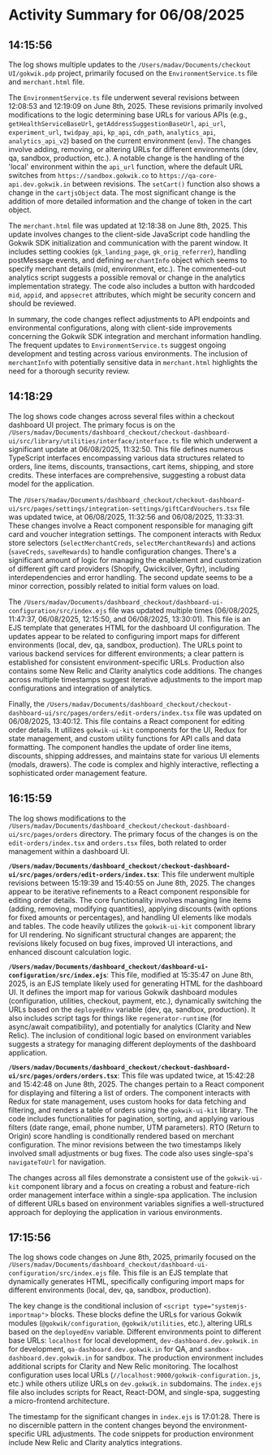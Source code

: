 # Activity Summary for 06/08/2025

## 14:15:56
The log shows multiple updates to the `/Users/madav/Documents/checkout UI/gokwik.pdp` project, primarily focused on the `EnvironmentService.ts` file and `merchant.html` file.

The `EnvironmentService.ts` file underwent several revisions between 12:08:53 and 12:19:09 on June 8th, 2025.  These revisions primarily involved modifications to the logic determining base URLs for various APIs (e.g., `getHealthServiceBaseUrl`, `getAddressSuggestionBaseUrl`, `api_url`, `experiment_url`, `twidpay_api`, `kp_api`, `cdn_path`, `analytics_api`, `analytics_api_v2`) based on the current environment (`env`).  The changes involve adding, removing, or altering URLs for different environments (dev, qa, sandbox, production, etc.).  A notable change is the handling of the 'local' environment within the `api_url` function, where the default URL switches from `https://sandbox.gokwik.co` to  `https://qa-core-api.dev.gokwik.in` between revisions. The `setCart()` function also shows a change in the `cartjsObject` data.  The most significant change is the addition of more detailed information and the change of token in the cart object.


The `merchant.html` file was updated at 12:18:38 on June 8th, 2025. This update involves changes to the client-side JavaScript code handling the Gokwik SDK initialization and communication with the parent window.  It includes setting cookies (`gk_landing_page`, `gk_orig_referrer`), handling postMessage events,  and defining  `merchantInfo` object which seems to specify merchant details (mid, environment, etc.). The commented-out analytics script suggests a possible removal or change in the analytics implementation strategy.  The code also includes a button with hardcoded `mid`, `appid`, and `appsecret` attributes, which might be security concern and should be reviewed.

In summary, the code changes reflect adjustments to API endpoints and environmental configurations, along with client-side improvements concerning the Gokwik SDK integration and  merchant information handling.  The frequent updates to `EnvironmentService.ts` suggest ongoing development and testing across various environments.  The inclusion of `merchantInfo` with potentially sensitive data in `merchant.html` highlights the need for a thorough security review.


## 14:18:29
The log shows code changes across several files within a checkout dashboard UI project.  The primary focus is on the `/Users/madav/Documents/dashboard_checkout/checkout-dashboard-ui/src/library/utilities/interface/interface.ts` file which underwent a significant update at 06/08/2025, 11:32:50.  This file defines numerous TypeScript interfaces encompassing various data structures related to orders, line items, discounts, transactions, cart items, shipping, and store credits. These interfaces are comprehensive, suggesting a robust data model for the application.

The `/Users/madav/Documents/dashboard_checkout/checkout-dashboard-ui/src/pages/settings/integration-settings/giftCardVouchers.tsx` file was updated twice, at 06/08/2025, 11:32:56 and 06/08/2025, 11:33:31. These changes involve a React component responsible for managing gift card and voucher integration settings. The component interacts with Redux store selectors (`selectMerchantCreds`, `selectMerchantRewards`) and actions (`saveCreds`, `saveRewards`) to handle configuration changes. There's a significant amount of logic for managing the enablement and customization of different gift card providers (Shopify, Qwickcilver, Gyftr), including interdependencies and error handling. The second update seems to be a minor correction, possibly related to initial form values on load.

The `/Users/madav/Documents/dashboard_checkout/dashboard-ui-configuration/src/index.ejs` file was updated multiple times (06/08/2025, 11:47:37, 06/08/2025, 12:15:50, and 06/08/2025, 13:30:01). This file is an EJS template that generates HTML for the dashboard UI configuration. The updates appear to be related to configuring import maps for different environments (local, dev, qa, sandbox, production).  The URLs point to various backend services for different environments; a clear pattern is established for consistent environment-specific URLs.  Production also contains some New Relic and Clarity analytics code additions.  The changes across multiple timestamps suggest iterative adjustments to the import map configurations and integration of analytics.

Finally, the `/Users/madav/Documents/dashboard_checkout/checkout-dashboard-ui/src/pages/orders/edit-orders/index.tsx` file was updated on 06/08/2025, 13:40:12. This file contains a React component for editing order details. It utilizes `gokwik-ui-kit` components for the UI, Redux for state management, and custom utility functions for API calls and data formatting.  The component handles the update of order line items, discounts, shipping addresses, and maintains state for various UI elements (modals, drawers).  The code is complex and highly interactive, reflecting a sophisticated order management feature.


## 16:15:59
The log shows modifications to the `/Users/madav/Documents/dashboard_checkout/checkout-dashboard-ui/src/pages/orders` directory.  The primary focus of the changes is on the `edit-orders/index.tsx` and `orders.tsx` files, both related to order management within a dashboard UI.

**`/Users/madav/Documents/dashboard_checkout/checkout-dashboard-ui/src/pages/orders/edit-orders/index.tsx`**: This file underwent multiple revisions between 15:19:39 and 15:40:55 on June 8th, 2025.  The changes appear to be iterative refinements to a React component responsible for editing order details. The core functionality involves managing line items (adding, removing, modifying quantities), applying discounts (with options for fixed amounts or percentages), and handling UI elements like modals and tables.  The code heavily utilizes the `gokwik-ui-kit` component library for UI rendering.  No significant structural changes are apparent; the revisions likely focused on bug fixes, improved UI interactions, and enhanced discount calculation logic.

**`/Users/madav/Documents/dashboard_checkout/dashboard-ui-configuration/src/index.ejs`**: This file, modified at 15:35:47 on June 8th, 2025, is an EJS template likely used for generating HTML for the dashboard UI.  It defines the import map for various Gokwik dashboard modules (configuration, utilities, checkout, payment, etc.), dynamically switching the URLs based on the `deployedEnv` variable (dev, qa, sandbox, production).  It also includes script tags for things like `regenerator-runtime` (for async/await compatibility), and potentially for analytics (Clarity and New Relic).  The inclusion of conditional logic based on environment variables suggests a strategy for managing different deployments of the dashboard application.

**`/Users/madav/Documents/dashboard_checkout/checkout-dashboard-ui/src/pages/orders/orders.tsx`**: This file was updated twice, at 15:42:28 and 15:42:48 on June 8th, 2025.  The changes pertain to a React component for displaying and filtering a list of orders. The component interacts with Redux for state management, uses custom hooks for data fetching and filtering,  and renders a table of orders using the `gokwik-ui-kit` library.  The code includes functionalities for pagination, sorting, and applying various filters (date range, email, phone number, UTM parameters).  RTO (Return to Origin) score handling is conditionally rendered based on merchant configuration. The minor revisions between the two timestamps likely involved small adjustments or bug fixes.  The code also uses single-spa's `navigateToUrl` for navigation.


The changes across all files demonstrate a consistent use of the `gokwik-ui-kit` component library and a focus on creating a robust and feature-rich order management interface within a single-spa application.  The inclusion of different URLs based on environment variables signifies a well-structured approach for deploying the application in various environments.


## 17:15:56
The log shows code changes on June 8th, 2025, primarily focused on the `/Users/madav/Documents/dashboard_checkout/dashboard-ui-configuration/src/index.ejs` file.  This file is an EJS template that dynamically generates HTML, specifically configuring import maps for different environments (local, dev, qa, sandbox, production).

The key change is the conditional inclusion of  `<script type="systemjs-importmap">` blocks. These blocks define the URLs for various Gokwik modules (`@gokwik/configuration`, `@gokwik/utilities`, etc.), altering URLs based on the `deployedEnv` variable.  Different environments point to different base URLs: `localhost` for local development, `dev-dashboard.dev.gokwik.in` for development, `qa-dashboard.dev.gokwik.in` for QA, and `sandbox-dashboard.dev.gokwik.in` for sandbox.  The production environment includes additional scripts for Clarity and New Relic monitoring.  The localhost configuration uses local URLs (`//localhost:9000/gokwik-configuration.js`, etc.) while others utilize URLs on `dev.gokwik.in` subdomains.  The `index.ejs` file also includes scripts for React, React-DOM, and single-spa, suggesting a micro-frontend architecture.

The timestamp for the significant changes in `index.ejs` is 17:01:28.  There is no discernible pattern in the content changes beyond the environment-specific URL adjustments.  The code snippets for production environment include New Relic and Clarity analytics integrations.
